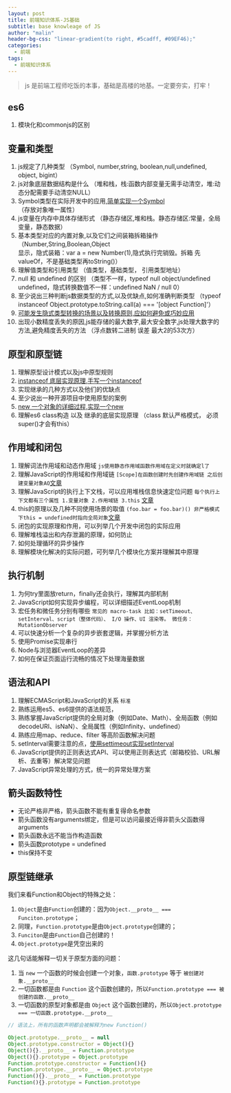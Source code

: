 ```yaml
---
layout: post
title: 前端知识体系-JS基础
subtitle: base knowleage of JS
author: "malin"
header-bg-css: "linear-gradient(to right, #5cadff, #09EF46);"
categories:
  - 前端
tags:
  - 前端知识体系
---
```


> js 是前端工程师吃饭的本事，基础是高楼的地基。一定要夯实，打牢！

## es6 
1. 模块化和commonjs的区别

## 变量和类型

1. js规定了几种类型          （Symbol, number,string, boolean,null,undefined, object, bigint）
2. js对象底层数据结构是什么   （堆和栈，栈:函数内部变量无需手动清空，堆:动态分配需要手动清空NULL）
3. Symbol类型在实际开发中的应用,[简单实现一个Symbol](/2019/12/27/2019-09-07-js-mycode) （存放对象唯一属性）
4. js变量在内存中具体存储形式   （静态存储区,堆和栈。静态存储区:常量，全局变量，静态数据）
5. 基本类型对应的内置对象,以及它们之间装箱拆箱操作 （Number,String,Boolean,Object
   <br/> 显示，隐式装箱：var a = new Number(1),隐式执行完销毁。拆箱 先valueOf，不是基础类型再toString()）
6. 理解值类型和引用类型        （值类型，基础类型， 引用类型地址）
7. null 和 undefined 的区别    （类型不一样，typeof null object/undefined undefined，隐式转换数值不一样：undefined NaN / null 0）
8. 至少说出三种判断js数据类型的方式,以及优缺点,如何准确判断类型  （typeof instanceof Object.prototype.toString.call(a) === '[object Function]'）
9. [可能发生隐式类型转换的场景以及转换原则,应如何避免或巧妙应用](/2019/12/27/2019-09-07-js-implicit-type-conversion)
10. 出现小数精度丢失的原因,js能存储的最大数字,最大安全数字,js处理大数字的方法,避免精度丢失的方法 （浮点数转二进制 误差 最大2的53次方）

<!--more-->
## 原型和原型链

1. 理解原型设计模式以及js中原型规则
2. [instanceof 底层实现原理,手写一个instanceof](/2019/12/27/2019-09-07-js-mycode)
3. 实现继承的几种方式以及他们的优缺点
4. 至少说出一种开源项目中使用原型的案例
5. [new 一个对象的详细过程,实现一个new](/2019/12/27/2019-09-07-js-mycode)
6. 理解es6 class构造 以及 继承的底层实现原理 （class 默认严格模式， 必须super()才会有this）

## 作用域和闭包

1. 理解词法作用域和动态作用域  `js使用静态作用域函数作用域在定义时就确定l了`
2. 理解JavaScript的作用域和作用域链 `[Scope]在函数创建时先创建作用域链 之后创建变量对象AO`[文章](https://github.com/mqyqingfeng/Blog/issues/6)
3. 理解JavaScript的执行上下文栈，可以应用堆栈信息快速定位问题  `每个执行上下文都有三个属性 1.变量对象 2.作用域链 3.this` [文章](https://github.com/mqyqingfeng/Blog/issues/5)
4. this的原理以及几种不同使用场景的取值  `(foo.bar = foo.bar)() 非严格模式下this = undefined时指向全局对象`[文章](https://github.com/mqyqingfeng/Blog/issues/7)
5. 闭包的实现原理和作用，可以列举几个开发中闭包的实际应用
6. 理解堆栈溢出和内存泄漏的原理，如何防止
7. 如何处理循环的异步操作
8. 理解模块化解决的实际问题，可列举几个模块化方案并理解其中原理

## 执行机制

1. 为何try里面放return，finally还会执行，理解其内部机制
2. JavaScript如何实现异步编程，可以详细描述EventLoop机制
3. 宏任务和微任务分别有哪些 `常见的 macro-task 比如：setTimeout、setInterval、script（整体代码）、 I/O 操作、UI 渲染等。 微任务：MutationObserver`
4. 可以快速分析一个复杂的异步嵌套逻辑，并掌握分析方法
5. 使用Promise实现串行
6. Node与浏览器EventLoop的差异
7. 如何在保证页面运行流畅的情况下处理海量数据

## 语法和API

1. 理解ECMAScript和JavaScript的关系 `标准`
2. 熟练运用es5、es6提供的语法规范，
3. 熟练掌握JavaScript提供的全局对象（例如Date、Math）、全局函数（例如decodeURI、isNaN）、全局属性（例如Infinity、undefined）
4. 熟练应用map、reduce、filter 等高阶函数解决问题
5. setInterval需要注意的点，[使用settimeout实现setInterval]()
6. JavaScript提供的正则表达式API、可以使用正则表达式（邮箱校验、URL解析、去重等）解决常见问题
7. JavaScript异常处理的方式，统一的异常处理方案

## 箭头函数特性

- 无论严格非严格，箭头函数不能有重复得命名参数
- 箭头函数没有arguments绑定，但是可以访问最接近得非箭头父函数得arguments
- 箭头函数永远不能当作构造函数
- 箭头函数prototype = undefined
- this保持不变

## 原型链继承

我们来看Function和Object的特殊之处：

1. `Object`是由`Function`创建的：因为`Object.__proto__ === Funciton.prototype`；
2. 同理，`Function.prototype`是由`Object.prototype`创建的；
3. `Funciton`是由`Function`自己创建的！
4. `Object.prototype`是凭空出来的

这几句话能解释一切关于原型方面的问题：

1. 当 `new` 一个函数的时候会创建一个对象，`函数.prototype` 等于 `被创建对象.__proto__`
2. 一切函数都是由 `Function` 这个函数创建的，所以`Function.prototype === 被创建的函数.__proto__`
3. 一切函数的原型对象都是由 `Object` 这个函数创建的，所以`Object.prototype === 一切函数.prototype.__proto__`

```js
// 语法上，所有的函数声明都会被解释为new Function()

Object.prototype.__proto__ = null
Object.prototype.constructor = Object(){}
Object(){}.__proto__ = Function.prototype
Object(){}.prototype = Object.prototype
Function.prototype.constructor = Function(){}
Function.prototype.__proto__ = Object.prototype
Function(){}.__proto__ = Function.prototype
Function(){}.prototype = Function.prototype
```